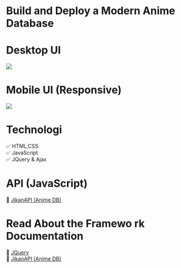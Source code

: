 # Build and Deploy a Modern Anime Database

# Desktop UI

<img src="https://i.ibb.co/SJ8CFpp/Lucky-Anime-Desktop.png">

# Mobile UI (Responsive)

<img src="https://i.ibb.co/t231f8v/Lucky-Anime-DB-Mobile.png">

# Technologi
✅ HTML,CSS </br>
✅ JavaScript  </br>
✅ JQuery & Ajax </br>
 
 # API (JavaScript)
💠 <a href="https://jikan.moe/">JikanAPI (Anime DB)</a> </br>

# Read About the Framewo rk Documentation
💠 <a href="https://jquery.com/">JQuery</a> </br>
💠 <a href="https://jikan.moe/">JikanAPI (Anime DB)</a> </br>
